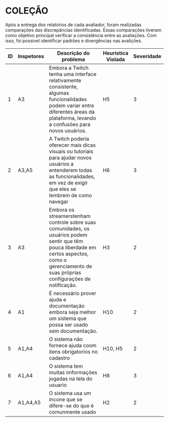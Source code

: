 # COLEÇÃO

Após a entrega dos relatórios de cada avaliador, foram realizadas comparações das discrepâncias identificadas. Essas comparações tiveram como objetivo principal verificar a consistência entre as avaliações. Com isso, foi possível identificar padrões e divergências nas avalições.

| ID | Inspetores | Descrição do problema | Heurística Violada | Severidade |
|----|------------|-----------------------|----------------------|------------|
|  1 |  A3    |Embora a Twitch tenha uma interface relativamente consistente, algumas funcionalidades podem variar entre diferentes áreas da plataforma, levando a confusões para novos usuários.|         H5             |      3      |
|  2 |    A3,A5        |  A Twitch poderia oferecer mais dicas visuais ou tutoriais para ajudar novos usuários a entenderem todas as funcionalidades, em vez de exigir que eles se lembrem de como navegar|       H6               |      3      |      
|  3 |    A3         |Embora os streamerstenham controle sobre suas comunidades, os usuários podem sentir que têm pouca liberdade em certos aspectos, como o gerenciamento de suas próprias configurações de notificação.                       |       H3             |      2      |           
|  4 |     A1        |É necessário prover ajuda e documentação embora seja melhor um sistema que possa ser usado sem documentação.|         H10 |2 |
|  5 |      A1,A4    |  O sistema não fornece ajuda coom itens obrigatorios no cadastro                   |    H10, H5                  |       2    |
|  6  |   A1,A4            | O sistema tem muitas imformações jogadas na tela do usuario       |              H8         |      3           |
|  7   |       A1,A4,A5        |O sistema usa um incone que se difere-se do que é comunmente usado                     |          H2            |    2  |
